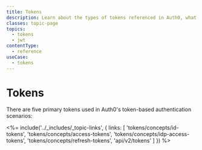 ```yaml
---
title: Tokens
description: Learn about the types of tokens referenced in Auth0, what each is used for, and how to use it.
classes: topic-page
topics:
  - tokens
  - jwt
contentType:
  - reference
useCase:
  - tokens
---
```

# Tokens

There are five primary tokens used in Auth0's token-based authentication scenarios:

<%= include('../_includes/_topic-links', { links: [
  'tokens/concepts/id-tokens',
  'tokens/concepts/access-tokens',
  'tokens/concepts/idp-access-tokens',
  'tokens/concepts/refresh-tokens',
  'api/v2/tokens'
] }) %>
